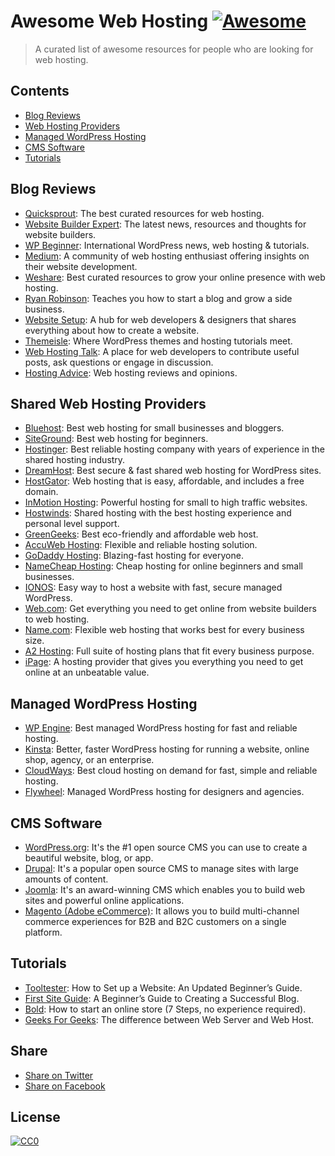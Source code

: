 # Awesome Web Hosting [![Awesome](https://cdn.rawgit.com/sindresorhus/awesome/d7305f38d29fed78fa85652e3a63e154dd8e8829/media/badge.svg)](https://github.com/sindresorhus/awesome)
> A curated list of awesome resources for people who are looking for web hosting.

## Contents

- [Blog Reviews](#blog-reviews)
- [Web Hosting Providers](#shared-web-hosting-providers)
- [Managed WordPress Hosting](#managed-wordpress-hosting)
- [CMS Software](#cms-software)
- [Tutorials](#tutorials)

## Blog Reviews
* [Quicksprout](https://www.quicksprout.com/best-web-hosting/): The best curated resources for web hosting.
* [Website Builder Expert](https://www.websitebuilderexpert.com/web-hosting/): The latest news, resources and thoughts for website builders.
* [WP Beginner](https://www.wpbeginner.com/hosting/): International WordPress news, web hosting & tutorials.
* [Medium](https://medium.com/tag/web-hosting): A community of web hosting enthusiast offering insights on their website development.
* [Weshare](https://www.weshare.net/best/web-hosting/): Best curated resources to grow your online presence with web hosting.
* [Ryan Robinson](https://www.ryrob.com/best-web-hosting-plans/): Teaches you how to start a blog and grow a side business.
* [Website Setup](https://websitesetup.org/best-web-hosting-sites/): A hub for web developers & designers that shares everything about how to create a website.
* [Themeisle](https://themeisle.com/blog/best-web-hosting-services/): Where WordPress themes and hosting tutorials meet.
* [Web Hosting Talk](https://www.webhostingtalk.com/tags.php?tag=best+shared+hosting): A place for web developers to contribute useful posts, ask questions or engage in discussion.
* [Hosting Advice](https://www.hostingadvice.com/best/): Web hosting reviews and opinions.

## Shared Web Hosting Providers
* [Bluehost](https://bluehost.com): Best web hosting for small businesses and bloggers.
* [SiteGround](https://siteground.com):  Best web hosting for beginners.
* [Hostinger](https://hostinger.com): Best reliable hosting company with years of experience in the shared hosting industry.
* [DreamHost](https://dreamhost.com): Best secure & fast shared web hosting for WordPress sites.
* [HostGator](https://hostgator.com): Web hosting that is easy, affordable, and includes a free domain.
* [InMotion Hosting](https://inmotionhosting.com/): Powerful hosting for small to high traffic websites.
* [Hostwinds](https://hostwinds.com/): Shared hosting with the best hosting experience and personal level support.
* [GreenGeeks](https://greengeeks.com/): Best eco-friendly and affordable web host.
* [AccuWeb Hosting](https://accuwebhosting.com/): Flexible and reliable hosting solution.
* [GoDaddy Hosting](https://www.godaddy.com/hosting): Blazing-fast hosting for everyone.
* [NameCheap Hosting](https://www.namecheap.com/hosting/): Cheap hosting for online beginners and small businesses.
* [IONOS](https://ionos.com/): Easy way to host a website with fast, secure managed WordPress.
* [Web.com](https://web.com/): Get everything you need to get online from website builders to web hosting.
* [Name.com](https:/name.com/): Flexible web hosting that works best for every business size.
* [A2 Hosting](https://a2hosting.com/): Full suite of hosting plans that fit every business purpose.
* [iPage](https://ipage.com/): A hosting provider that gives you everything you need to get online at an unbeatable value.

## Managed WordPress Hosting
* [WP Engine](https://wpengine.com/): Best managed WordPress hosting for fast and reliable hosting.
* [Kinsta](https://kinsta.com/): Better, faster WordPress hosting for running a website, online shop, agency, or an enterprise.
* [CloudWays](https://cloudways.com): Best cloud hosting on demand for fast, simple and reliable hosting.
* [Flywheel](https://flywheel.com/): Managed WordPress hosting for designers and agencies.

## CMS Software
* [WordPress.org](https://wordpress.org): It's the #1 open source CMS you can use to create a beautiful website, blog, or app.
* [Drupal](https://www.drupal.org/): It's a popular open source CMS to manage sites with large amounts of content.
* [Joomla](https://www.joomla.org/): It's an award-winning CMS which enables you to build web sites and powerful online applications.
* [Magento (Adobe eCommerce)](https://business.adobe.com/products/magento/magento-commerce.html): It allows you to build multi-channel commerce experiences for B2B and B2C customers on a single platform.

## Tutorials
* [Tooltester](https://www.tooltester.com/en/how-to-set-up-my-own-website/): How to Set up a Website: An Updated Beginner’s Guide.
* [First Site Guide](https://firstsiteguide.com/start-blog/): A Beginner’s Guide to Creating a Successful Blog.
* [Bold](https://blog.boldcommerce.com/how-to-start-an-online-store): How to start an online store (7 Steps, no experience required).
* [Geeks For Geeks](https://www.geeksforgeeks.org/difference-between-web-server-and-web-host): The difference between Web Server and Web Host.

## Share
* <a href="https://twitter.com/intent/tweet?text=https://github.com/wesharenet/awesome-web-hosting" target="_blank">Share on Twitter</a>
* <a href="https://www.facebook.com/sharer/sharer.php?s=100&p[url]=https://github.com/wesharenet/awesome-web-hosting&p[images][0]=&p[title]=Awesome%20Web%20Hosting%20Collection&p[summary]=" target="_blank">Share on Facebook</a>

## License
[![CC0](http://mirrors.creativecommons.org/presskit/buttons/88x31/svg/cc-zero.svg)](https://creativecommons.org/publicdomain/zero/1.0/)
